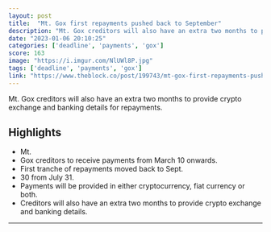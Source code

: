 ```yaml
---
layout: post
title:  "Mt. Gox first repayments pushed back to September"
description: "Mt. Gox creditors will also have an extra two months to provide crypto exchange and banking details for repayments."
date: "2023-01-06 20:10:25"
categories: ['deadline', 'payments', 'gox']
score: 163
image: "https://i.imgur.com/NlUWl8P.jpg"
tags: ['deadline', 'payments', 'gox']
link: "https://www.theblock.co/post/199743/mt-gox-first-repayments-pushed-back-to-september?utm_source=rss&amp;utm_medium=rss"
---
```


Mt. Gox creditors will also have an extra two months to provide crypto exchange and banking details for repayments.

## Highlights

- Mt.
- Gox creditors to receive payments from March 10 onwards.
- First tranche of repayments moved back to Sept.
- 30 from July 31.
- Payments will be provided in either cryptocurrency, fiat currency or both.
- Creditors will also have an extra two months to provide crypto exchange and banking details.

---
